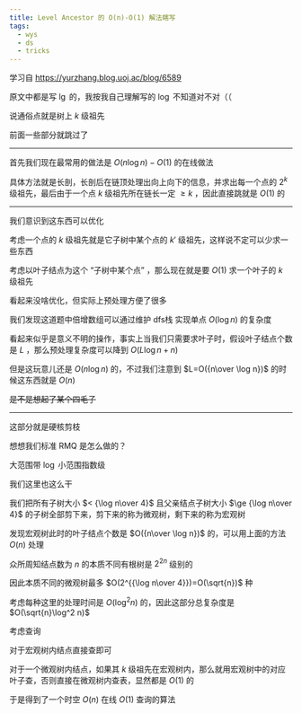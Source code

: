 ```yaml
---
title: Level Ancestor 的 O(n)-O(1) 解法瞎写
tags:
  - wys
  - ds
  - tricks
---
```


学习自 https://yurzhang.blog.uoj.ac/blog/6589

原文中都是写 $\lg$ 的，我按我自己理解写的 $\log$ 不知道对不对（（

说通俗点就是树上 $k$ 级祖先

前面一些部分就跳过了

***

首先我们现在最常用的做法是 $O(n\log n) - O(1)$ 的在线做法

具体方法就是长剖，长剖后在链顶处理出向上向下的信息，并求出每一个点的 $2^k$ 级祖先，最后由于一个点 $k$ 级祖先所在链长一定 $\ge k$ ，因此直接跳就是 $O(1)$ 的

***

我们意识到这东西可以优化

考虑一个点的 $k$ 级祖先就是它子树中某个点的 $k'$ 级祖先，这样说不定可以少求一些东西

考虑以叶子结点为这个 “子树中某个点” ，那么现在就是要 $O(1)$ 求一个叶子的 $k$ 级祖先

看起来没啥优化，但实际上预处理方便了很多

我们发现这道题中倍增数组可以通过维护 dfs栈 实现单点 $O(\log n)$ 的复杂度

看起来似乎是意义不明的操作，事实上当我们只需要求叶子时，假设叶子结点个数是 $L$ ，那么预处理复杂度可以降到 $O(L\log n + n)$

但是这玩意儿还是 $O(n\log n)$ 的，不过我们注意到 $L=O({n\over \log n})$ 的时候这东西就是 $O(n)$

~~是不是想起了某个四毛子~~

***

这部分就是硬核剪枝

想想我们标准 RMQ 是怎么做的？

大范围带 $\log$ 小范围指数级

我们这里也这么干

我们把所有子树大小 $< {\log n\over 4}$ 且父亲结点子树大小 $\ge {\log n\over 4}$ 的子树全部剪下来，剪下来的称为微观树，剩下来的称为宏观树

发现宏观树此时的叶子结点个数是 $O({n\over \log n})$ 的，可以用上面的方法 $O(n)$ 处理

众所周知结点数为 $n$ 的本质不同有根树是 $2^{2n}$ 级别的

因此本质不同的微观树最多 $O(2^{{\log n\over 4}})=O(\sqrt{n})$ 种

考虑每种这里的处理时间是 $O(\log^2 n)$ 的，因此这部分总复杂度是 $O(\sqrt{n}\log^2 n)$

考虑查询

对于宏观树内结点直接查即可

对于一个微观树内结点，如果其 $k$ 级祖先在宏观树内，那么就用宏观树中的对应叶子查，否则直接在微观树内查表，显然都是 $O(1)$ 的

于是得到了一个时空 $O(n)$ 在线 $O(1)$ 查询的算法